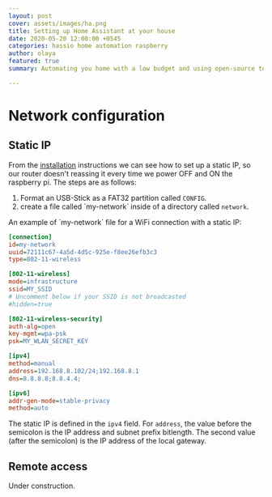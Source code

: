 ```yaml
---
layout: post
cover: assets/images/ha.png
title: Setting up Home Assistant at your house
date: 2020-05-20 12:00:00 +0545
categories: hassio home automation raspberry
author: olaya
featured: true
summary: Automating you home with a low budget and using open-source tools

---
```

# Network configuration
## Static IP
From the [installation](https://www.home-assistant.io/hassio/installation/)
instructions we can see how to set up a static IP, so our router doesn't
reassing it every time we power OFF and ON the raspberry pi. The steps are as
follows:
1. Format an USB-Stick as a FAT32 partition called `CONFIG`.
2. create a file called ´my-network´ inside of a directory called `network`.


An example of ´my-network´ file for a WiFi connection with a static IP:

```ini
[connection]
id=my-network
uuid=72111c67-4a5d-4d5c-925e-f8ee26efb3c3
type=802-11-wireless

[802-11-wireless]
mode=infrastructure
ssid=MY_SSID
# Uncomment below if your SSID is not broadcasted
#hidden=true

[802-11-wireless-security]
auth-alg=open
key-mgmt=wpa-psk
psk=MY_WLAN_SECRET_KEY

[ipv4]
method=manual
address=192.168.8.102/24;192.168.8.1
dns=8.8.8.8;8.8.4.4;

[ipv6]
addr-gen-mode=stable-privacy
method=auto
```
The static IP is defined in the `ipv4` field.
For `address`, the value before the semicolon is the IP address and subnet prefix bitlength. The second value (after the semicolon) is the IP address of the local gateway.

## Remote access

Under construction.
